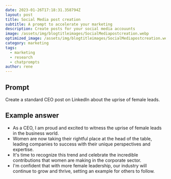 ```yaml
---
date: 2023-01-26T17:18:31.358794Z
layout: post
title: Social Media post creation
subtitle: A prompt to accelerate your marketing
description: Create posts for your social media accouunts
image: /assets/img/blogtitleimages/SocialMediapostcreation.webp
optimized_image: /assets/img/blogtitleimages/SocialMediapostcreation.webp
category: marketing
tags:
  - marketing
  - research
  - chatprompts
author: rene
---
```


## Prompt

  <div class='promptinnerdivtop'>
    <div class='prompttextdiv'>
    <p>Create a standard CEO post on LinkedIn about the uprise of female leads.</p>
    </div>
  </div>


## Example answer
  <div class='promptinnerdivbottom' >
    <div class='prompttextdiv'>
    <p>

<ul>
  <li>As a CEO, I am proud and excited to witness the uprise of female leads in the business world. </li>
  <li>Women are now taking their rightful place at the head of the table, leading companies to success with their unique perspectives and expertise. </li>
  <li>It's time to recognize this trend and celebrate the incredible contributions that women are making in the corporate sector. </li>
  <li>I'm confident that with more female leadership, our industry will continue to grow and thrive, setting an example for others to follow. </li>
</ul></p>
    </div>
  </div>
